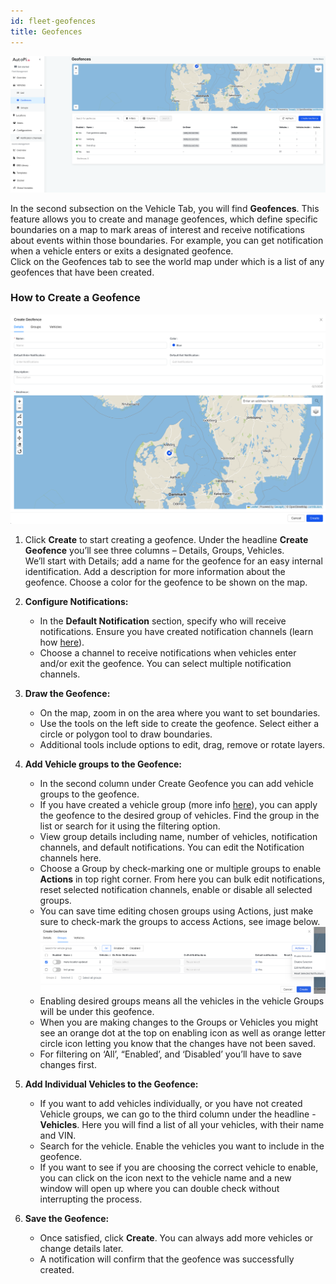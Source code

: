 ```yaml
---
id: fleet-geofences 
title: Geofences
---
```


![Geofence page](/img/cloud/fleet_management/vehicles/geofences/geofence_opening_page.png)

In the second subsection on the Vehicle Tab, you will find **Geofences**. This 
feature allows you to create and manage geofences, which define specific 
boundaries on a map to mark areas of interest and receive notifications about 
events within those boundaries. For example, you can get notification when a 
vehicle enters or exits a designated geofence.  
Click on the Geofences tab to see the world map under which is a list of any 
geofences that have been created.

### How to Create a Geofence

![Create geofence](/img/cloud/fleet_management/vehicles/geofences/create_geofence.png)

1. Click **Create** to start creating a geofence. Under the headline 
   **Create Geofence** you’ll see three columns – Details, Groups, Vehicles.  
   We’ll start with Details;  add a name for the geofence for an easy internal
   identification. Add a description for more information about the geofence. 
   Choose a color for the geofence to be shown on the map.

2. **Configure Notifications:**
    - In the **Default Notification** section, specify who will receive 
      notifications. Ensure you have created notification channels (learn how 
      [here](/cloud/fleet_management/configurations/notification_channels.md)).
    - Choose a channel to receive notifications when vehicles enter and/or exit 
      the geofence. You can select multiple notification channels.

3. **Draw the Geofence:**
    - On the map, zoom in on the area where you want to set boundaries.
    - Use the tools on the left side to create the geofence. Select either 
      a circle or polygon tool to draw boundaries.
    - Additional tools include options to edit, drag, remove or rotate layers.  

4. **Add Vehicle groups to the Geofence:**
    - In the second column under Create Geofence you can add vehicle groups to the geofence.
    - If you have created a vehicle group (more info [here](/cloud/fleet_management/vehicles/groups.md)),
      you can apply the geofence to the desired group of vehicles. 
      Find the group in the list or search for it using the filtering option.  
    - View group details including name, number of vehicles, notification channels, 
      and default notifications. You can edit the Notification channels here.   
    - Choose a Group by check-marking one or multiple groups to enable **Actions** 
      in top right corner. From here you can bulk edit notifications, reset
      selected notification channels, enable or disable all selected groups.
    - You can save time editing chosen groups using Actions, just make sure to 
      check-mark the groups to access Actions, see image below.
      ![Create geofence groups](/img/cloud/fleet_management/vehicles/geofences/creating_geofence_groups.png)
    - Enabling desired groups means all the vehicles in the vehicle Groups will 
      be under this geofence.    
    - When you are making changes to the Groups or Vehicles you might see an 
      orange dot at the top on enabling icon as well as orange letter circle 
      icon letting you know that the changes have not been saved.  
    - For filtering on ‘All’, “Enabled’, and ‘Disabled’ you’ll have to save changes first.

5. **Add Individual Vehicles to the Geofence:**
    - If you want to add vehicles individually, or you have not created Vehicle 
      groups, we can go to the third column under the headline - **Vehicles**. 
      Here you will find a list of all your vehicles, with their name and VIN.
    - Search for the vehicle. Enable the vehicles you want to include in the geofence. 
    - If you want to see if you are choosing the correct vehicle to enable, you 
      can click on the icon next to the vehicle name and a new window will open 
      up where you can double check without interrupting the process.  

6. **Save the Geofence:**
    - Once satisfied, click **Create**. You can always add more vehicles or 
      change details later.
    - A notification will confirm that the geofence was successfully created. 
